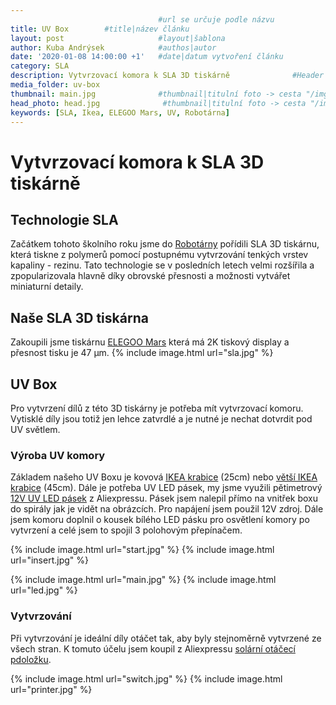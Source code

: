 ```yaml
---
                                 #url se určuje podle názvu
title: UV Box		 #title|název článku   
layout: post                     #layout|šablona
author: Kuba Andrýsek            #authos|autor
date: '2020-01-08 14:00:00 +1'   #date|datum vytvoření článku
category: SLA
description: Vytvrzovací komora k SLA 3D tiskárně              #Header|nadpis
media_folder: uv-box
thumbnail: main.jpg              #thumbnail|titulní foto -> cesta "/img/blog/**nazev-clanku/Kolo.png**"
head_photo: head.jpg              #thumbnail|titulní foto -> cesta "/img/blog/**nazev-clanku/Kolo.png**"
keywords: [SLA, Ikea, ELEGOO Mars, UV, Robotárna]
--- 
```


# Vytvrzovací komora k SLA 3D tiskárně

## Technologie SLA
Začátkem tohoto školního roku jsme do [Robotárny](https://helceletka.cz/robotarna/) pořídili SLA 3D tiskárnu, která tiskne z polymerů pomocí postupnému vytvrzování tenkých vrstev kapaliny - rezinu. Tato technologie se v posledních letech velmi rozšířila a zpopularizovala hlavně díky obrovské přesnosti a možnosti vytvářet miniaturní detaily.

## Naše SLA 3D tiskárna
Zakoupili jsme tiskárnu [ELEGOO Mars](https://www.elegoo.com/collections/3d-printer-accessories/products/elegoo-mars-uv-photocuring-lcd-3d-printer) která má 2K tiskový display a přesnost tisku je 47 μm.
{% include image.html
url="sla.jpg"
%}
## UV Box
Pro vytvrzení dílů z této 3D tiskárny je potřeba mít vytvrzovací komoru. Vytisklé díly jsou totiž jen lehce zatvrdlé a je nutné je nechat dotvrdit pod UV světlem.

### Výroba UV komory
Základem našeho UV Boxu je kovová [IKEA krabice](https://www.ikea.com/cz/cs/p/lixhult-ulozna-sestava-bila-bila-s89161508/) (25cm) nebo [větší IKEA krabice](https://www.ikea.com/cz/cs/p/haellan-skrinka-bila-50363729/) (45cm). Dále je potřeba UV LED pásek, my jsme využili pětimetrový [12V UV LED pásek](https://www.aliexpress.com/cheap/cheap-12v-uv-led-strip-uv.html) z Aliexpressu. Pásek jsem nalepil přímo na vnitřek boxu do spirály jak je vidět na obrázcích. Pro napájení jsem použil 12V zdroj. Dále jsem komoru doplnil o kousek bílého LED pásku pro osvětlení komory po vytvrzení a celé jsem to spojil 3 polohovým přepínačem.

{% include image.html
url="start.jpg"
%}
{% include image.html
url="insert.jpg"
%}


{% include image.html
url="main.jpg"
%}
{% include image.html
url="led.jpg"
%}


### Vytvrzování
Při vytvrzování je ideální díly otáčet tak, aby byly stejnoměrně vytvrzené ze všech stran. K tomuto účelu jsem koupil z Aliexpressu [solární otáčecí pdoložku](https://www.aliexpress.com/cheap/cheap-rotating-stand-3d-printer.html).

{% include image.html
url="switch.jpg"
%}
{% include image.html
url="printer.jpg"
%}


